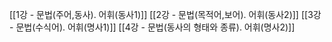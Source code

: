 [[1강 - 문법(주어,동사). 어휘(동사1)]]
[[2강 - 문법(목적어,보어). 어휘(동사2)]]
[[3강 - 문법(수식어). 어휘(명사1)]]
[[4강 - 문법(동사의 형태와 종류). 어휘(명사2)]]